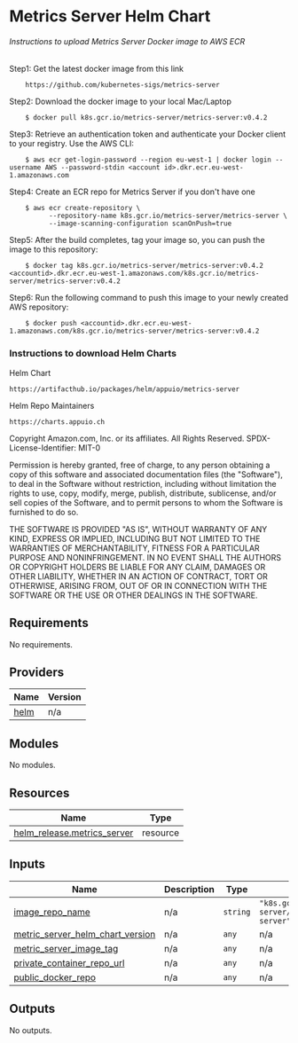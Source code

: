 # Metrics Server Helm Chart

###### Instructions to upload Metrics Server Docker image to AWS ECR

Step1: Get the latest docker image from this link
        
        https://github.com/kubernetes-sigs/metrics-server
        
Step2: Download the docker image to your local Mac/Laptop
        
        $ docker pull k8s.gcr.io/metrics-server/metrics-server:v0.4.2
        
Step3: Retrieve an authentication token and authenticate your Docker client to your registry. Use the AWS CLI:
        
        $ aws ecr get-login-password --region eu-west-1 | docker login --username AWS --password-stdin <account id>.dkr.ecr.eu-west-1.amazonaws.com
        
Step4: Create an ECR repo for Metrics Server if you don't have one 
    
        $ aws ecr create-repository \
              --repository-name k8s.gcr.io/metrics-server/metrics-server \
              --image-scanning-configuration scanOnPush=true 
              
Step5: After the build completes, tag your image so, you can push the image to this repository:
        
        $ docker tag k8s.gcr.io/metrics-server/metrics-server:v0.4.2 <accountid>.dkr.ecr.eu-west-1.amazonaws.com/k8s.gcr.io/metrics-server/metrics-server:v0.4.2
        
Step6: Run the following command to push this image to your newly created AWS repository:
        
        $ docker push <accountid>.dkr.ecr.eu-west-1.amazonaws.com/k8s.gcr.io/metrics-server/metrics-server:v0.4.2

### Instructions to download Helm Charts

Helm Chart
    
    https://artifacthub.io/packages/helm/appuio/metrics-server

Helm Repo Maintainers

    https://charts.appuio.ch
    

<!-- BEGINNING OF PRE-COMMIT-TERRAFORM DOCS HOOK -->
Copyright Amazon.com, Inc. or its affiliates. All Rights Reserved.
SPDX-License-Identifier: MIT-0

Permission is hereby granted, free of charge, to any person obtaining a copy of this
software and associated documentation files (the "Software"), to deal in the Software
without restriction, including without limitation the rights to use, copy, modify,
merge, publish, distribute, sublicense, and/or sell copies of the Software, and to
permit persons to whom the Software is furnished to do so.

THE SOFTWARE IS PROVIDED "AS IS", WITHOUT WARRANTY OF ANY KIND, EXPRESS OR IMPLIED,
INCLUDING BUT NOT LIMITED TO THE WARRANTIES OF MERCHANTABILITY, FITNESS FOR A
PARTICULAR PURPOSE AND NONINFRINGEMENT. IN NO EVENT SHALL THE AUTHORS OR COPYRIGHT
HOLDERS BE LIABLE FOR ANY CLAIM, DAMAGES OR OTHER LIABILITY, WHETHER IN AN ACTION
OF CONTRACT, TORT OR OTHERWISE, ARISING FROM, OUT OF OR IN CONNECTION WITH THE
SOFTWARE OR THE USE OR OTHER DEALINGS IN THE SOFTWARE.

## Requirements

No requirements.

## Providers

| Name | Version |
|------|---------|
| <a name="provider_helm"></a> [helm](#provider\_helm) | n/a |

## Modules

No modules.

## Resources

| Name | Type |
|------|------|
| [helm_release.metrics_server](https://registry.terraform.io/providers/hashicorp/helm/latest/docs/resources/release) | resource |

## Inputs

| Name | Description | Type | Default | Required |
|------|-------------|------|---------|:--------:|
| <a name="input_image_repo_name"></a> [image\_repo\_name](#input\_image\_repo\_name) | n/a | `string` | `"k8s.gcr.io/metrics-server/metrics-server"` | no |
| <a name="input_metric_server_helm_chart_version"></a> [metric\_server\_helm\_chart\_version](#input\_metric\_server\_helm\_chart\_version) | n/a | `any` | n/a | yes |
| <a name="input_metric_server_image_tag"></a> [metric\_server\_image\_tag](#input\_metric\_server\_image\_tag) | n/a | `any` | n/a | yes |
| <a name="input_private_container_repo_url"></a> [private\_container\_repo\_url](#input\_private\_container\_repo\_url) | n/a | `any` | n/a | yes |
| <a name="input_public_docker_repo"></a> [public\_docker\_repo](#input\_public\_docker\_repo) | n/a | `any` | n/a | yes |

## Outputs

No outputs.
<!-- END OF PRE-COMMIT-TERRAFORM DOCS HOOK -->

